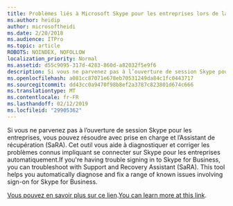 ```yaml
---
title: Problèmes liés à Microsoft Skype pour les entreprises lors de la connexion au service Office 365
ms.author: heidip
author: microsoftheidi
ms.date: 2/20/2018
ms.audience: ITPro
ms.topic: article
ROBOTS: NOINDEX, NOFOLLOW
localization_priority: Normal
ms.assetid: d55c9095-317d-4283-860d-a82032f5e9f6
description: Si vous ne parvenez pas à l’ouverture de session Skype pour les entreprises, vous pouvez résoudre avec prise en charge et l’Assistant de récupération (SaRA). Cet outil vous aide à diagnostiquer et corriger les problèmes connus impliquant se connecter sur Skype pour les entreprises automatiquement.
ms.openlocfilehash: a081cc87071e678eb70531249da84c1fc0443717
ms.sourcegitcommit: dd43cc0a9470f98b8ef2a3787c823801d674c666
ms.translationtype: MT
ms.contentlocale: fr-FR
ms.lasthandoff: 02/12/2019
ms.locfileid: "29905362"
---
```

<span data-ttu-id="56581-p102">Si vous ne parvenez pas à l’ouverture de session Skype pour les entreprises, vous pouvez résoudre avec prise en charge et l’Assistant de récupération (SaRA). Cet outil vous aide à diagnostiquer et corriger les problèmes connus impliquant se connecter sur Skype pour les entreprises automatiquement.</span><span class="sxs-lookup"><span data-stu-id="56581-p102">If you're having trouble signing in to Skype for Business, you can troubleshoot with Support and Recovery Assistant (SaRA). This tool helps you automatically diagnose and fix a range of known issues involving sign-on for Skype for Business.</span></span>
  
<span data-ttu-id="56581-106">[Vous pouvez en savoir plus sur ce lien](https://support.microsoft.com/help/4087361/troubleshooting-office-365-issues-signing-in-to-skype-for-business).</span><span class="sxs-lookup"><span data-stu-id="56581-106">[You can learn more at this link](https://support.microsoft.com/help/4087361/troubleshooting-office-365-issues-signing-in-to-skype-for-business).</span></span>
  

